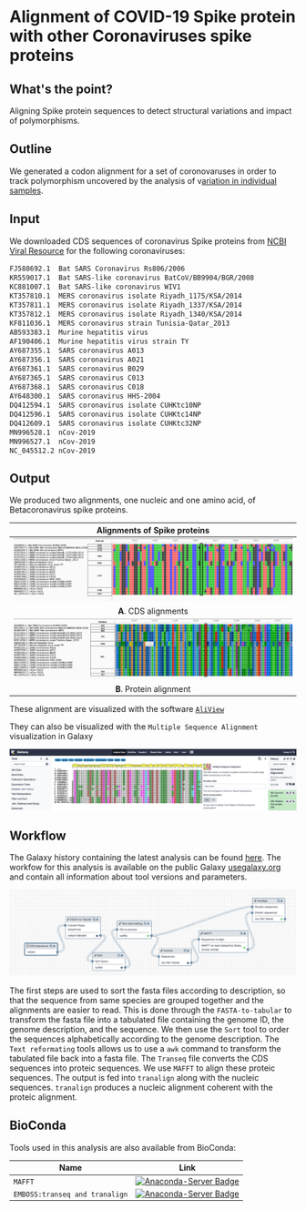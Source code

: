 # Alignment of COVID-19 Spike protein with other Coronaviruses spike proteins

## What's the point?

Aligning Spike protein sequences to detect structural variations and impact of polymorphisms.

## Outline

We generated a codon alignment for a set of coronovaruses in order to track polymorphism uncovered by the analysis of v[ariation in individual samples](https://github.com/galaxyproject/SARS-CoV-2/tree/master/Variation).


## Input

We downloaded CDS sequences of coronavirus Spike proteins from [NCBI Viral Resource](https://www.ncbi.nlm.nih.gov/labs/virus/vssi/#/virus?SeqType_s=Nucleotide&VirusLineage_ss=SARS-CoV-2,%20taxid:2697049) for the following coronaviruses:

```
FJ588692.1	Bat SARS Coronavirus Rs806/2006
KR559017.1	Bat SARS-like coronavirus BatCoV/BB9904/BGR/2008
KC881007.1	Bat SARS-like coronavirus WIV1
KT357810.1	MERS coronavirus isolate Riyadh_1175/KSA/2014
KT357811.1	MERS coronavirus isolate Riyadh_1337/KSA/2014
KT357812.1	MERS coronavirus isolate Riyadh_1340/KSA/2014
KF811036.1	MERS coronavirus strain Tunisia-Qatar_2013
AB593383.1	Murine hepatitis virus
AF190406.1	Murine hepatitis virus strain TY
AY687355.1	SARS coronavirus A013
AY687356.1	SARS coronavirus A021
AY687361.1	SARS coronavirus B029
AY687365.1	SARS coronavirus C013
AY687368.1	SARS coronavirus C018
AY648300.1	SARS coronavirus HHS-2004
DQ412594.1	SARS coronavirus isolate CUHKtc10NP
DQ412596.1	SARS coronavirus isolate CUHKtc14NP
DQ412609.1	SARS coronavirus isolate CUHKtc32NP
MN996528.1	nCov-2019
MN996527.1	nCov-2019
NC_045512.2	nCov-2019
```

## Output

We produced two alignments, one nucleic and one amino acid, of Betacoronavirus spike proteins.

| Alignments of Spike proteins |
|:-------------------------------:|
| ![Nucleic Alignment of Spike proteins](Spike_CDS_Alignment.png) |
| **A**. CDS alignments |
| ![Proteic Alignment of Spike proteins](Spike_Protein_Alignment.png) |
| **B**. Protein alignment |

These alignment are visualized with the software [`AliView`](https://github.com/AliView/AliView)

They can also be visualized with the `Multiple Sequence Alignment` visualization in Galaxy

![Visualization of amino acid alignment in Galaxy](align_galaxy_viz.png)

## Workflow

The Galaxy history containing the latest analysis can be found [here](https://usegalaxy.org/u/delphinel/h/coronavirus-s-protein-alignments). The workfow for this analysis is available on the public Galaxy [usegalaxy.org](https://usegalaxy.org/u/delphinel/w/cov-alignment) and contain all information about tool versions and parameters.

![Analysis Workflow](Workflow_snapshot.png)

The first steps are used to sort the fasta files according to description, so that the sequence from same species are grouped together and the alignments are easier to read. This is done through the `FASTA-to-tabular` to transform the fasta file into a tabulated file containing the genome ID, the genome description, and the sequence. We then use the `Sort` tool to order the sequences alphabetically according to the genome description. The `Text reformating` tools allows us to use a `awk` command to transform the tabulated file back into a fasta file.
The `Transeq`  file converts the CDS sequences into proteic sequences. We use `MAFFT` to align these proteic sequences. The output is fed into `tranalign` along with the nucleic sequences. `tranalign` produces a nucleic alignment coherent with the proteic alignment.

## BioConda

Tools used in this analysis are also available from BioConda:

| Name | Link |
|------|----------------|
| `MAFFT` | [![Anaconda-Server Badge](https://anaconda.org/bioconda/mafft/badges/version.svg)](https://anaconda.org/bioconda/mafft) |
| `EMBOSS:transeq and tranalign` | [![Anaconda-Server Badge](https://anaconda.org/bioconda/emboss/badges/version.svg)](https://anaconda.org/bioconda/emboss) |
